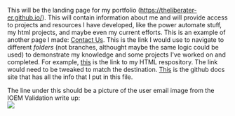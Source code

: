 This will be the landing page for my portfolio (https://theliberater-er.github.io/). This will contain information about me and will provide access to projects and resources I have developed, like the power automate stuff, my html projects, and maybe even my current efforts. This is an example of another page I made: <a href="https://theliberater-er.github.io/about/contectus.html">Contact Us</a>. This is the link I would use to navigate to different <i>folders</i> (not branches, althought maybe the same logic could be used) to demonstrate my knowledge and some projects I've worked on and completed. For example, <a href="https://theliberater-er.github.io/html/">this</a> is the link to my HTML respository. The link would need to be tweaked to match the destination. <a href="https://docs.github.com/en/pages/getting-started-with-github-pages/creating-a-github-pages-site">This</a> is the github docs site that has all the info that I put in this file.</p>
<p>The line under this should be a picture of the user email image from the IOEM Validation write up:<br><img src="https://github.com/theLiberater-er/PowerPlatform/blob/3083f3aba142ca1c9a8cfcbac6704b48b521fb4b/Assets/IOEM%20Validation/user_email.jpg"></p>
